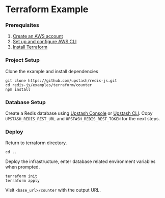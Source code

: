 # Terraform Example

### Prerequisites

1. [Create an AWS account](https://aws.amazon.com/)
2. [Set up and configure AWS CLI](https://docs.aws.amazon.com/cli/latest/userguide/cli-chap-getting-started.html)
3. [Install Terraform](https://developer.hashicorp.com/terraform/tutorials/aws-get-started/install-cli)

### Project Setup

Clone the example and install dependencies

```shell
git clone https://github.com/upstash/redis-js.git
cd redis-js/examples/terraform/counter
npm install
```

### Database Setup

Create a Redis database using [Upstash Console](https://console.upstash.com) or [Upstash CLI](https://github.com/upstash/cli). Copy `UPSTASH_REDIS_REST_URL` and `UPSTASH_REDIS_REST_TOKEN` for the next steps.

### Deploy

Return to terraform directory.

```shell
cd ..
```

Deploy the infrastructure, enter database related environment variables when prompted.

```shell
terraform init
terraform apply
```

Visit `<base_url>/counter` with the output URL.
